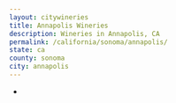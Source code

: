 ```yaml
---
layout: citywineries
title: Annapolis Wineries
description: Wineries in Annapolis, CA
permalink: /california/sonoma/annapolis/
state: ca
county: sonoma
city: annapolis
---
```

-
